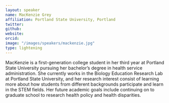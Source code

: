 ```yaml
---
layout: speaker
name: MacKenzie Grey
affiliation: Portland State University, Portland
twitter: 
github: 
website: 
orcid: 
image: "/images/speakers/mackenzie.jpg"
type: lightening
---
```


MacKenzie is a first-generation college student in her third year at Portland State University
pursuing her bachelor’s degree in health service administration. She currently works in the
Biology Education Research Lab at Portland State University, and her research interest consist of
learning more about how students from different backgrounds participate and learn in the STEM
fields. Her future academic goals include continuing on to graduate school to research health
policy and health disparities.
